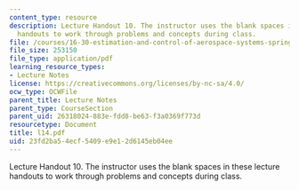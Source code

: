 ```yaml
---
content_type: resource
description: Lecture Handout 10. The instructor uses the blank spaces in these lecture
  handouts to work through problems and concepts during class.
file: /courses/16-30-estimation-and-control-of-aerospace-systems-spring-2004/23fd2ba54ecf5409e9e12d6145eb04ee_l14.pdf
file_size: 253150
file_type: application/pdf
learning_resource_types:
- Lecture Notes
license: https://creativecommons.org/licenses/by-nc-sa/4.0/
ocw_type: OCWFile
parent_title: Lecture Notes
parent_type: CourseSection
parent_uid: 26318024-883e-fdd8-be63-f3a0369f773d
resourcetype: Document
title: l14.pdf
uid: 23fd2ba5-4ecf-5409-e9e1-2d6145eb04ee
---
```

Lecture Handout 10. The instructor uses the blank spaces in these lecture handouts to work through problems and concepts during class.